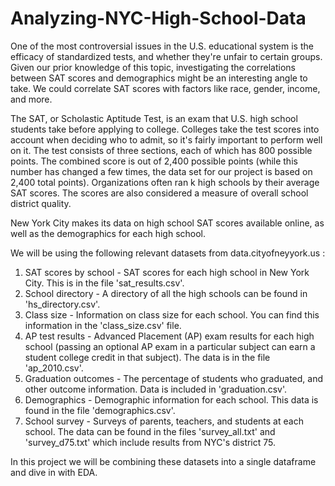 # Analyzing-NYC-High-School-Data

One of the most controversial issues in the U.S. educational system is the efficacy of standardized tests, and whether they're unfair
to certain groups. Given our prior knowledge of this topic, investigating the correlations between SAT scores and demographics might be
an interesting angle to take. We could correlate SAT scores with factors like race, gender, income, and more.

The SAT, or Scholastic Aptitude Test, is an exam that U.S. high school students take before applying to college. Colleges take the test
scores into account when deciding who to admit, so it's fairly important to perform well on it.
The test consists of three sections, each of which has 800 possible points. The combined score is out of 2,400 possible points
(while this number has changed a few times, the data set for our project is based on 2,400 total points). Organizations often ran
k high schools by their average SAT scores. The scores are also considered a measure of overall school district quality.

New York City makes its data on high school SAT scores available online, as well as the demographics for each high school.

We will be using the following relevant datasets from data.cityofneyyork.us :
1) SAT scores by school - SAT scores for each high school in New York City. This is in the file 'sat_results.csv'.
2) School directory - A directory of all the high schools can be found in 'hs_directory.csv'.
3) Class size - Information on class size for each school. You can find this information in the 'class_size.csv' file.
4) AP test results - Advanced Placement (AP) exam results for each high school (passing an optional AP exam in a particular subject can earn
a student college credit in that subject). The data is in the file 'ap_2010.csv'.
5) Graduation outcomes - The percentage of students who graduated, and other outcome information. Data is included in 'graduation.csv'.
6) Demographics - Demographic information for each school. This data is found in the file 'demographics.csv'.
7) School survey - Surveys of parents, teachers, and students at each school. The data can be found in the files 'survey_all.txt' and 
'survey_d75.txt' which include results from NYC's district 75.

In this project we will be combining these datasets into a single dataframe and dive in with EDA.
